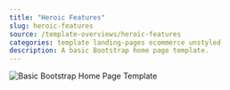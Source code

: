 ```yaml
---
title: "Heroic Features"
slug: heroic-features
source: /template-overviews/heroic-features
categories: template landing-pages ecommerce unstyled
description: A basic Bootstrap home page template.
---
```


<img src="http://sbootstrap.startbootstrapc.netdna-cdn.com/assets/img/templates/heroic-features.jpg" class="img-responsive" alt="Basic Bootstrap Home Page Template">